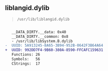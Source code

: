 ## liblangid.dylib

> `/usr/lib/liblangid.dylib`

```diff

   __DATA_DIRTY.__data: 0x40
   __DATA_DIRTY.__common: 0x8
   - /usr/lib/libSystem.B.dylib
-  UUID: 5A913245-8A65-3B94-952B-0642F3B64A64
+  UUID: 992DD7F4-9B60-380A-8590-FFCAFC159631
   Functions: 26
   Symbols:   56
   CStrings:  17

```
